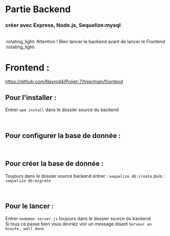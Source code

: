 # Partie Backend

### créer avec Express, Node.js, Sequelize:mysql
<br />
:rotating_light: Attention ! Bien lancer le backend avant de lancer le Frontend :rotating_light:

# Frontend : 
https://github.com/Nayrod4/Projet-7/tree/main/frontend
<br />

## Pour l'installer :

Entrer `npm install` dans le dossier source du backend

<br />

## Pour configurer la base de donnée :


<br />

## Pour créer la base de donnée :

Toujours dans le dossier source backend entrer : `sequelize db:create` puis : `sequelize db:migrate`

<br />

## Pour le lancer :

Entrer `nodemon server.js` toujours dans le dossier source du backend<br>
Si tous ce passe bien vous devriez voir un message disant `Serveur en écoute, well done`

<br />
